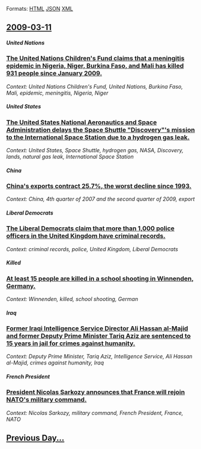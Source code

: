 
Formats: [HTML](2009/03/11/index.html)  [JSON](2009/03/11/index.json)  [XML](2009/03/11/index.xml)  

## [2009-03-11](/news/2009/03/11/index.md)

##### United Nations
### [ The United Nations Children's Fund claims that a meningitis epidemic in Nigeria, Niger, Burkina Faso, and Mali has killed 931 people since January 2009. ](/news/2009/03/11/the-united-nations-children-s-fund-claims-that-a-meningitis-epidemic-in-nigeria-niger-burkina-faso-and-mali-has-killed-931-people-since.md)
_Context: United Nations Children's Fund, United Nations, Burkina Faso, Mali, epidemic, meningitis, Nigeria, Niger_

##### United States
### [ The United States National Aeronautics and Space Administration delays the Space Shuttle "Discovery"'s mission to the International Space Station due to a hydrogen gas leak. ](/news/2009/03/11/the-united-states-national-aeronautics-and-space-administration-delays-the-space-shuttle-discovery-s-mission-to-the-international-space-s.md)
_Context: United States, Space Shuttle, hydrogen gas, NASA, Discovery, lands, natural gas leak, International Space Station_

##### China
### [ China's exports contract 25.7%, the worst decline since 1993. ](/news/2009/03/11/china-s-exports-contract-25-7-the-worst-decline-since-1993.md)
_Context: China, 4th quarter of 2007 and the second quarter of 2009, export_

##### Liberal Democrats
### [ The Liberal Democrats claim that more than 1,000 police officers in the United Kingdom have criminal records. ](/news/2009/03/11/the-liberal-democrats-claim-that-more-than-1-000-police-officers-in-the-united-kingdom-have-criminal-records.md)
_Context: criminal records, police, United Kingdom, Liberal Democrats_

##### Killed
### [ At least 15 people are killed in a school shooting in Winnenden, Germany. ](/news/2009/03/11/at-least-15-people-are-killed-in-a-school-shooting-in-winnenden-germany.md)
_Context: Winnenden, killed, school shooting, German_

##### Iraq
### [ Former Iraqi Intelligence Service Director Ali Hassan al-Majid and former Deputy Prime Minister Tariq Aziz are sentenced to 15 years in jail for crimes against humanity. ](/news/2009/03/11/former-iraqi-intelligence-service-director-ali-hassan-al-majid-and-former-deputy-prime-minister-tariq-aziz-are-sentenced-to-15-years-in-jai.md)
_Context: Deputy Prime Minister, Tariq Aziz, Intelligence Service, Ali Hassan al-Majid, crimes against humanity, Iraq_

##### French President
### [ President Nicolas Sarkozy announces that France will rejoin NATO's military command. ](/news/2009/03/11/president-nicolas-sarkozy-announces-that-france-will-rejoin-nato-s-military-command.md)
_Context: Nicolas Sarkozy, military command, French President, France, NATO_

## [Previous Day...](/news/2009/03/10/index.md)

